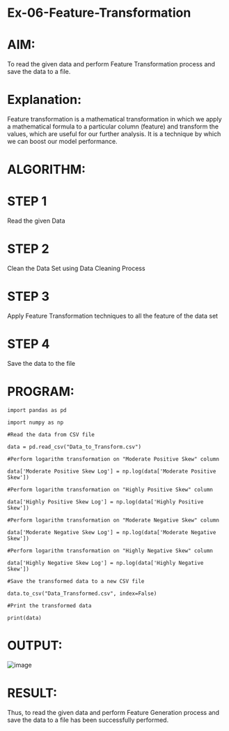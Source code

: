 # Ex-06-Feature-Transformation

# AIM:

To read the given data and perform Feature Transformation process and save the data to a file.

# Explanation:

Feature transformation is a mathematical transformation in which we apply a mathematical formula to a particular column (feature) and transform the values, which are useful for our further analysis. It is a technique by which we can boost our model performance.

# ALGORITHM:

# STEP 1

Read the given Data

# STEP 2

Clean the Data Set using Data Cleaning Process

# STEP 3

Apply Feature Transformation techniques to all the feature of the data set

# STEP 4

Save the data to the file

# PROGRAM:

    import pandas as pd

    import numpy as np

    #Read the data from CSV file

    data = pd.read_csv("Data_to_Transform.csv")

    #Perform logarithm transformation on "Moderate Positive Skew" column

    data['Moderate Positive Skew Log'] = np.log(data['Moderate Positive Skew'])

    #Perform logarithm transformation on "Highly Positive Skew" column

    data['Highly Positive Skew Log'] = np.log(data['Highly Positive Skew'])

    #Perform logarithm transformation on "Moderate Negative Skew" column

    data['Moderate Negative Skew Log'] = np.log(data['Moderate Negative Skew'])

    #Perform logarithm transformation on "Highly Negative Skew" column

    data['Highly Negative Skew Log'] = np.log(data['Highly Negative Skew'])

    #Save the transformed data to a new CSV file

    data.to_csv("Data_Transformed.csv", index=False)

    #Print the transformed data

    print(data)

# OUTPUT:
![image](https://user-images.githubusercontent.com/91734840/232521829-0009b49a-f035-492a-9f68-da431fefa916.png)

# RESULT:

Thus, to read the given data and perform Feature Generation process and save the data to a file has been successfully performed.
